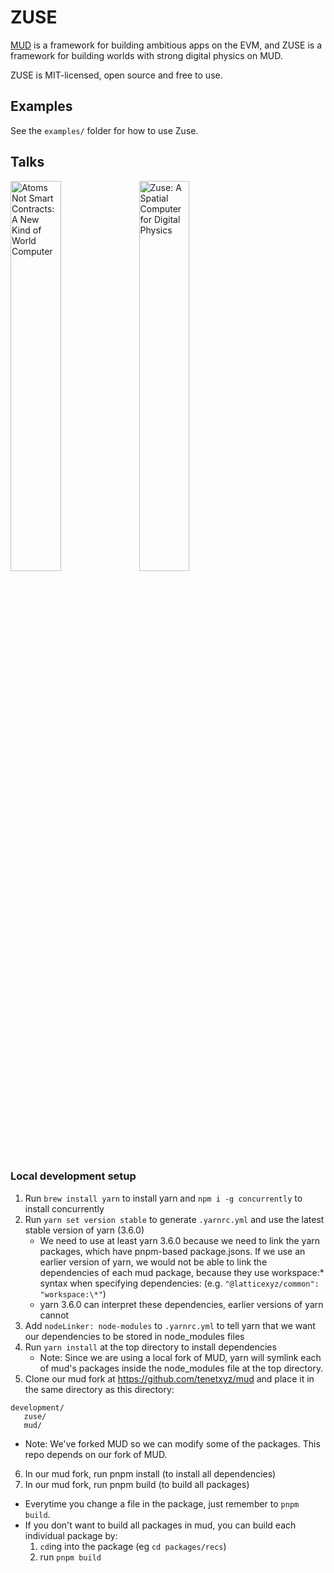 # ZUSE

[MUD](https://github.com/latticexyz/mud) is a framework for building ambitious apps on the EVM, and ZUSE is a framework for building worlds with strong digital physics on MUD.

ZUSE is MIT-licensed, open source and free to use.

## Examples

See the `examples/` folder for how to use Zuse.

## Talks
<div>
  <a href="https://www.youtube.com/watch?v=oVBgpzrzz-I" target="_blank"><img src="https://img.youtube.com/vi/oVBgpzrzz-I/hqdefault.jpg" alt="Atoms Not Smart Contracts: A New Kind of World Computer" width="40%" /></a>
  <a href="https://www.youtube.com/watch?v=EVyZRWXENUQ" target="_blank"><img src="https://img.youtube.com/vi/EVyZRWXENUQ/hqdefault.jpg" alt="Zuse: A Spatial Computer for Digital Physics" width="40%" /></a>
</div>


### Local development setup

1. Run `brew install yarn` to install yarn and `npm i -g concurrently` to install concurrently
2. Run `yarn set version stable` to generate `.yarnrc.yml` and use the latest stable version of yarn (3.6.0)
   - We need to use at least yarn 3.6.0 because we need to link the yarn packages, which have pnpm-based package.jsons.
     If we use an earlier version of yarn, we would not be able to link the dependencies of each mud package, because they use workspace:\* syntax
     when specifying dependencies: (e.g. `"@latticexyz/common": "workspace:\*"`)
   - yarn 3.6.0 can interpret these dependencies, earlier versions of yarn cannot
3. Add `nodeLinker: node-modules` to `.yarnrc.yml` to tell yarn that we want our dependencies to be stored in node_modules files
4. Run `yarn install` at the top directory to install dependencies
   - Note: Since we are using a local fork of MUD, yarn will symlink each of mud's packages inside the node_modules file at the top directory.
5. Clone our mud fork at https://github.com/tenetxyz/mud and place it in the same directory as this directory:

```
development/
   zuse/
   mud/
```

- Note: We've forked MUD so we can modify some of the packages. This repo depends on our fork of MUD.

6. In our mud fork, run pnpm install (to install all dependencies)
7. In our mud fork, run pnpm build (to build all packages)

- Everytime you change a file in the package, just remember to `pnpm build`.
- If you don't want to build all packages in mud, you can build each individual package by:
  1. `cd`ing into the package (eg `cd packages/recs`)
  2. run `pnpm build`
